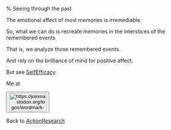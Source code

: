 % Seeing through the past

The emotional affect of most memories is irremediable.

So, what we can do is recreate memories in the interstices of the remembered events 

That is, we analyze those remembered events.

And rely on the brilliance of mind for positive affect.

But see
[SelfEfficacy](SelfEfficacy.html).

Me at
    <form action='https://mastodon.sdf.org/@drbean'>
    <button type='submit' class='btn'>
    <img src='./mastodon.svg'
        alt='https://joinmastodon.org/logos/wordmark-black-text.svg'
        style='width:100px;height:50px'/>
    </button></form>

Back to [ActionResearch](ActionResearch.html)
